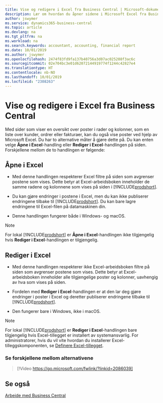 ```yaml
---
title: Vise og redigere i Excel fra Business Central | Microsoft-dokumenter
description: Lær om hvordan du åpner sidene i Microsoft Excel fra Business Central for bedre dataanalyser.
author: jswymer
ms.service: dynamics365-business-central
ms.topic: article
ms.devlang: na
ms.tgt_pltfrm: na
ms.workload: na
ms.search.keywords: accountant, accounting, financial report
ms.date: 10/01/2019
ms.author: jswymer
ms.openlocfilehash: 2474f83fd9fa137b40756a3d07ac025208f3ac6c
ms.sourcegitcommit: 02e704bc3e01d62072144919774f1244c42827e4
ms.translationtype: HT
ms.contentlocale: nb-NO
ms.lasthandoff: 10/01/2019
ms.locfileid: "2308263"
---
```

# <a name="viewing-and-editing-in-excel-from-business-central"></a>Vise og redigere i Excel fra Business Central 

Med sider som viser en oversikt over poster i rader og kolonner, som en liste over kunder, ordrer eller fakturaer, kan du også vise poster ved hjelp av Microsoft Excel. Du har to alternative måter å gjøre dette på. Du kan enten velge **Åpne i Excel**-handling eller **Rediger i Excel**-handlingen på siden. Forskjellene mellom de to handlingen er følgende:  

## <a name="open-in-excel"></a>Åpne i Excel

-    Med denne handlingen respekterer Excel filtre på siden som avgrenser postene som vises. Dette betyr at Excel-arbeidsboken inneholder de samme radene og kolonnene som vises på siden i [!INCLUDE[prodshort](includes/prodshort.md)].

-    Du kan gjøre endringer i postene i Excel, men du kan ikke publiserer endringene tilbake til [!INCLUDE[prodshort](includes/prodshort.md)]. Du kan bare lagre endringene til Excel-filen på datamaskinen din. 

-    Denne handlingen fungerer både i Windows- og macOS. 

>[!NOTE]
>For lokal [!INCLUDE[prodshort](includes/prodshort.md)] er **Åpne i Excel**-handlingen ikke tilgjengelig hvis **Rediger i Excel**-handlingen er tilgjengelig.

## <a name="edit-in-excel"></a>Rediger i Excel

-    Med denne handlingen respekterer ikke Excel-arbeidsboken filtre på siden som avgrenser postene som vises. Dette betyr at Excel-arbeidsboken inneholder alle tilgjengelige poster og kolonner, uavhengig av hva som vises på siden. 

-    Fordelen med **Rediger i Excel**-handlingen er at den lar deg gjøre endringer i poster i Excel og deretter publiserer endringene tilbake til [!INCLUDE[prodshort](includes/prodshort.md)].

-    Den fungerer bare i Windows, ikke i macOS.

>[!NOTE]
>For lokal [!INCLUDE[prodshort](includes/prodshort.md)] er **Rediger i Excel**-handlingen bare tilgjengelig hvis Excel-tillegget er installert av systemansvarlig. For administratorer, hvis du vil vite hvordan du installerer Excel-tilleggskomponenten, se [Definere Excel-tillegget](https://docs.microsoft.com/en-us/dynamics365/business-central/dev-itpro/administration/configuring-excel-addin).

### <a name="see-the-differences-between-the-options"></a>Se forskjellene mellom alternativene 
> [!Video https://go.microsoft.com/fwlink/?linkid=2086039]

## <a name="see-also"></a>Se også
[Arbeide med Business Central](ui-work-product.md)  
